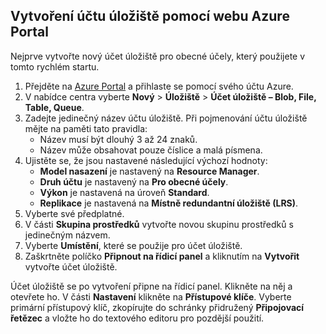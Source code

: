 ## <a name="create-a-storage-account-using-the-azure-portal"></a>Vytvoření účtu úložiště pomocí webu Azure Portal

Nejprve vytvořte nový účet úložiště pro obecné účely, který použijete v tomto rychlém startu. 

1. Přejděte na [Azure Portal](https://portal.azure.com) a přihlaste se pomocí svého účtu Azure. 
2. V nabídce centra vyberte **Nový** > **Úložiště** > **Účet úložiště – Blob, File, Table, Queue**. 
3. Zadejte jedinečný název účtu úložiště. Při pojmenování účtu úložiště mějte na paměti tato pravidla:
    - Název musí být dlouhý 3 až 24 znaků.
    - Název může obsahovat pouze číslice a malá písmena.
4. Ujistěte se, že jsou nastavené následující výchozí hodnoty: 
    - **Model nasazení** je nastavený na **Resource Manager**.
    - **Druh účtu** je nastavený na **Pro obecné účely**.
    - **Výkon** je nastavená na úroveň **Standard**.
    - **Replikace** je nastavená na **Místně redundantní úložiště (LRS)**.
5. Vyberte své předplatné. 
6. V části **Skupina prostředků** vytvořte novou skupinu prostředků s jedinečným názvem. 
7. Vyberte **Umístění**, které se použije pro účet úložiště.
8. Zaškrtněte políčko **Připnout na řídicí panel** a kliknutím na **Vytvořit** vytvořte účet úložiště. 

Účet úložiště se po vytvoření připne na řídicí panel. Klikněte na něj a otevřete ho. V části **Nastavení** klikněte na **Přístupové klíče**. Vyberte primární přístupový klíč, zkopírujte do schránky přidružený **Připojovací řetězec** a vložte ho do textového editoru pro pozdější použití.
